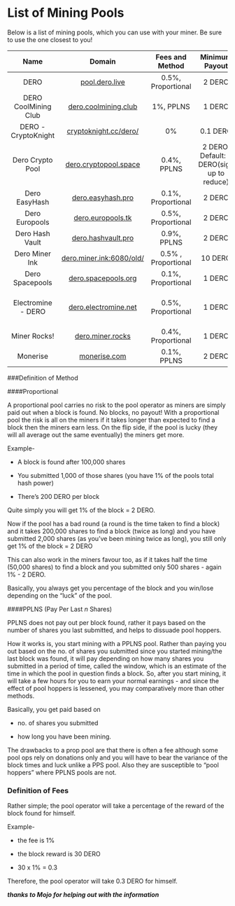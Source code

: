 # List of Mining Pools

Below is a list of mining pools, which you can use with your miner. Be sure to use the one closest to you!

|        Name         |                            Domain                            |  Fees and Method   |                  Minimum Payout                  |                Location                |           Notes            |
| :-----------------: | :----------------------------------------------------------: | :----------------: | :----------------------------------------------: | :------------------------------------: | :------------------------: |
|        DERO         |           [pool.dero.live](https://pool.dero.live)           | 0.5%, Proportional |                      2 DERO                      |              Netherlands               |       Official Pool        |
|        DERO CoolMining Club         |           [dero.coolmining.club](https://dero.coolmining.club)           | 1%, PPLNS |                      1 DERO                      |              France               |      -       |
| DERO - CryptoKnight |    [cryptoknight.cc/dero/](https://cryptoknight.cc/dero/)    |         0%         |                     0.1 DERO                     |                Germany                 |   Seems to be very shady   |
|  Dero Crypto Pool   | [dero.cryptopool.space](https://dero.cryptopool.space/en/#/home) |    0.4%, PPLNS     | 2 DERO, <br />Default: 3 DERO(sign up to reduce) | Dallas, St. Ghislain (Belgium), Tokyo  |    Supports XMRIG-Proxy    |
|    Dero EasyHash    |        [dero.easyhash.pro](http://dero.easyhash.pro)         | 0.1%, Proportional |                      2 DERO                      |                Vietnam                 |          No HTTPS          |
|   Dero Europools    |        [dero.europools.tk](https://dero.europools.tk)        | 0.5%, Proportional |                      2 DERO                      |                 France                 |             -              |
|   Dero Hash Vault   |   [dero.hashvault.pro](https://dero.hashvault.pro/en/#!/)    |    0.9%, PPLNS     |                      2 DERO                      |                 France                 |             -              |
|    Dero Miner Ink   |   [dero.miner.ink:6080/old/](http://dero.miner.ink:6080/old/) |   0.5% , Proportional |       10 DERO                     |                 China                  |             -             |
|   Dero Spacepools   |     [dero.spacepools.org](https://dero.spacepools.org/)      | 0.1%, Proportional |                      1 DERO                      |                 Kansas                 |             -              |
| Electromine - DERO  |    [dero.electromine.net](https://dero.electromine.net/)     | 0.5%, Proportional |                      1 DERO                      | Multi-Regional(US, Belgium, Singapore) |             -              |
|    Miner Rocks!     |        [dero.miner.rocks](https://dero.miner.rocks/)         | 0.4%, Proportional |                      1 DERO                      |                 France                 |             -              |
|      Monerise       |  [monerise.com](https://monerise.com/pool-stats?pool=dero)   |    0.1%, PPLNS     |                      2 DERO                      |               California               | ***TEMPORARILY OFFLINE *** |





###Definition of Method

####Proportional

A proportional pool carries no risk to the pool operator as miners are simply paid out when a block is found. No blocks, no payout! With a proportional pool the risk is all on the miners if it takes longer than expected to find a block then the miners earn less. On the flip side, if the pool is lucky (they will all average out the same eventually) the miners get more.

Example-

* A block is found after 100,000 shares

* You submitted 1,000 of those shares (you have 1% of the pools total hash power)

* There’s 200 DERO per block

Quite simply you will get 1% of the block = 2 DERO.

Now if the pool has a bad round (a round is the time taken to find a block) and it takes 200,000 shares to find a block (twice as long) and you have submitted 2,000 shares (as you’ve been mining twice as long), you still only get 1% of the block = 2 DERO

This can also work in the miners favour too, as if it takes half the time (50,000 shares) to find a block and you submitted only 500 shares - again 1% - 2 DERO.

Basically, you always get you percentage of the block and you win/lose depending on the “luck” of the pool.

####PPLNS (Pay Per Last *n* Shares)

PPLNS does not pay out per block found, rather it pays based on the number of shares you last submitted, and helps to dissuade pool hoppers.

How it works is, you start mining with a PPLNS pool. Rather than paying you out based on the no. of shares you submitted since you started mining/the last block was found, it will pay depending on how many shares you submitted in a period of time, called the window, which is an estimate of the time in which the pool in question finds a block. So, after you start mining, it will take a few hours for you to earn your normal earnings - and since the effect of pool hoppers is lessened, you may comparatively more than other methods.

Basically, you get paid based on

* no. of shares you submitted

* how long you have been mining.



The drawbacks to a prop pool are that there is often a fee although some pool ops rely on donations only and you will have to bear the variance of the block times and luck unlike a PPS pool. Also they are susceptible to “pool hoppers” where PPLNS pools are not.

### Definition of Fees ###

Rather simple; the pool operator will take a percentage of the reward of the block found for himself.

Example-

* the fee is 1%

* the block reward is 30 DERO

* 30 x 1% = 0.3

Therefore, the pool operator will take 0.3 DERO for himself.

***thanks to Mojo for helping out with the information***
